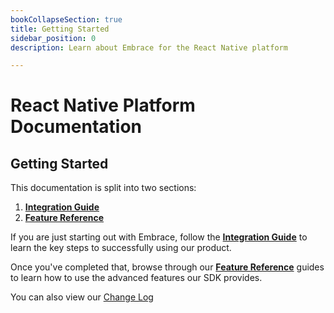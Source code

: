 ```yaml
---
bookCollapseSection: true
title: Getting Started
sidebar_position: 0
description: Learn about Embrace for the React Native platform

---
```

# React Native Platform Documentation

## Getting Started

This documentation is split into two sections:

1. [**Integration Guide**](/react-native/integration)
2. [**Feature Reference**](/react-native/features)

If you are just starting out with Embrace, follow the [**Integration Guide**](/react-native/integration) to learn
the key steps to successfully using our product.

Once you've completed that, browse through our [**Feature Reference**](/react-native/features) guides to learn how
to use the advanced features our SDK provides.

You can also view our [Change Log](/react-native/changelog)
